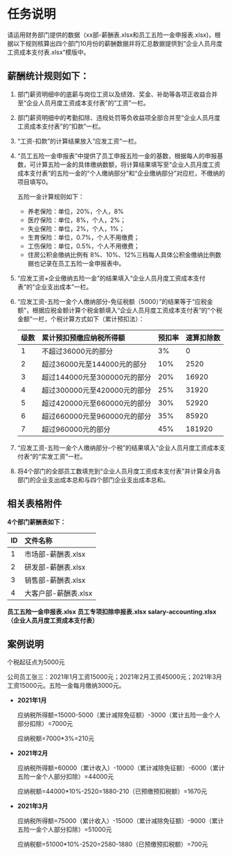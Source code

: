 # 任务说明
请运用财务部门提供的数据（xx部-薪酬表.xlsx和员工五险一金申报表.xlsx)，根据以下规则核算出四个部门10月份的薪酬数据并将汇总数据提供到“企业人员月度工资成本支付表.xlsx“模版中。

## 薪酬统计规则如下：
1. 部门薪资明细中的底薪与岗位工资以及绩效、奖金、补助等各项正收益合并至“企业人员月度工资成本支付表”的“工资”一栏。
2. 部门薪资明细中的考勤扣除、违规处罚等负收益项全部合并至“企业人员月度工资成本支付表”的“扣款”一栏。
3. “工资-扣款”的计算结果放入“应发工资”一栏。
4. “员工五险一金申报表”中提供了员工申报五险一金的基数，根据每人的申报基数，可计算五险一金的具体缴纳数额，将计算结果填写至“企业人员月度工资成本支付表“的五险一金的“个人缴纳部分”和“企业缴纳部分”对应栏，不缴纳的项目填写0。

    五险一金计算规则如下：
    -	养老保险：单位，20%，个人，8%
    -	医疗保险：单位，8%，个人，2%；
    -	失业保险：单位，2%，个人，1%；
    -	生育保险：单位，0.7%，个人不用缴费；
    -	工伤保险：单位，0.5%，个人不用缴费；
    -	住房公积金缴纳比例有 8%、10%、12%三档每人具体公积金缴纳比例数据也记录在员工五险一金申报表中。
    
5. “应发工资+企业缴纳五险一金”的结果填入“企业人员月度工资成本支付表“的“企业支出成本”一栏。
6. “应发工资-五险一金个人缴纳部分-免征税额（5000）”的结果等于“应税金额”，根据应税金额计算个税金额填入“企业人员月度工资成本支付表“的“个税金额”一栏，个税计算方式如下（累计预扣法）：

    |级数 |累计预扣预缴应纳税所得额 |预扣率 |速算扣除数 |
    |:----  |:----- |:----- |:----- |
    |1 |不超过36000元的部分 |3% |0 |
    |2 |超过36000元至144000元的部分 |10% |2520 |
    |3 |超过144000元至300000元的部分 |20% |16920 |
    |4 |超过300000元至420000元的部分 |25% |31920 |
    |5 |超过420000元至660000元的部分 |30% |52920 |
    |6 |超过660000元至960000元的部分 |35% |85920 |
    |7 |超过960000元的部分 |45% |181920 |

7. “应发工资-五险一金个人缴纳部分-个税”的结果填入“企业人员月度工资成本支付表“的“实发工资”一栏。
8. 将4个部门的全部员工数填充到“企业人员月度工资成本支付表”并计算全月各部门的企业支出成本总和与四个部门企业支出成本总和。

## 相关表格附件
**4个部门薪酬表如下：**

|ID    | 文件名称  |
|:----  |:----- |
|1 |市场部-薪酬表.xlsx |
|2 |研发部-薪酬表.xlsx |
|3 |销售部-薪酬表.xlsx |
|4 |大客户部-薪酬表.xlsx |

**员工五险一金申报表.xlsx**
**员工专项扣除申报表.xlsx**
**salary-accounting.xlsx（企业人员月度工资成本支付表）**

## 案例说明
个税起征点为5000元

公司员工张三：2021年1月工资15000元；2021年2月工资45000元；2021年3月工资15000元。五险一金每月缴纳3000元。

- **2021年1月**

    应纳税所得额=15000-5000（累计减除免征额）-3000（累计五险一金个人部分扣除）=7000元

    应纳税额=7000*3%=210元

- **2021年2月**

    应纳税所得额=60000（累计收入）-10000（累计减除免征额）-6000（累计五险一金个人部分扣除）=44000元

    应纳税额=44000*10%-2520=1880-210（已预缴预扣税额）=1670元

- **2021年3月**

    应纳税所得额=75000（累计收入）-15000（累计减除免征额）-9000（累计五险一金个人部分扣除）=51000元

    应纳税额=51000*10%-2520=2580-1880（已预缴预扣税额）=700元